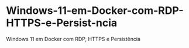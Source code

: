 # Windows-11-em-Docker-com-RDP-HTTPS-e-Persist-ncia
Windows 11 em Docker com RDP, HTTPS e Persistência
